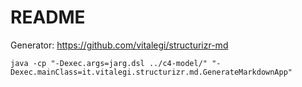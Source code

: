 # README

Generator: <https://github.com/vitalegi/structurizr-md>

```
java -cp "-Dexec.args=jarg.dsl ../c4-model/" "-Dexec.mainClass=it.vitalegi.structurizr.md.GenerateMarkdownApp"
```